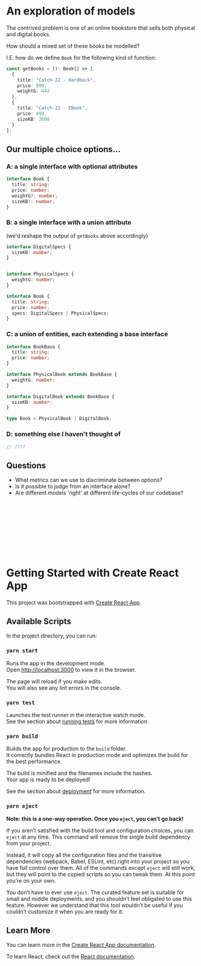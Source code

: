 # An exploration of models

The contrived problem is one of an online bookstore that sells both physical and digital books.

How should a mixed set of these books be modelled?

I.E. how do we define `Book` for the following kind of function:

```typescript
const getBooks = (): Book[] => [
  {
    title: "Catch-22 - Hardback",
    price: 899,
    weightG: 442
  },
  {
    title: "Catch-22 - EBook",
    price: 499,
    sizeKB: 2600
  }
];
```

## Our multiple choice options...

###  A: a single interface with optional attributes

```typescript
interface Book {
  title: string;
  price: number;
  weightG?: number;
  sizeKB?: number;
}
```

###  B: a single interface with a union attribute
(we'd reshape the output of `getBooks` above accordingly)

```typescript
interface DigitalSpecs {
  sizeKB: number;
}


interface PhysicalSpecs {
  weightG: number;
}

interface Book {
  title: string;
  price: number;
  specs: DigitalSpecs | PhysicalSpecs;
}
```

###  C: a union of entities, each extending a base interface

```typescript
interface BookBase {
  title: string;
  price: number;
}

interface PhysicalBook extends BookBase {
  weightG: number;
}

interface DigitalBook extends BookBase {
  sizeKB: number;
}

type Book = PhysicalBook | DigitalBook;
```

###  D: something else I haven't thought of

```typescript
// ????
```

## Questions

- What metrics can we use to discriminate between options?
- Is it possible to judge from an interface alone?
- Are different models 'right' at different life-cycles of our codebase?

&nbsp;

&nbsp;

&nbsp;

&nbsp;
---

# Getting Started with Create React App

This project was bootstrapped with [Create React App](https://github.com/facebook/create-react-app).

## Available Scripts

In the project directory, you can run:

### `yarn start`

Runs the app in the development mode.\
Open [http://localhost:3000](http://localhost:3000) to view it in the browser.

The page will reload if you make edits.\
You will also see any lint errors in the console.

### `yarn test`

Launches the test runner in the interactive watch mode.\
See the section about [running tests](https://facebook.github.io/create-react-app/docs/running-tests) for more information.

### `yarn build`

Builds the app for production to the `build` folder.\
It correctly bundles React in production mode and optimizes the build for the best performance.

The build is minified and the filenames include the hashes.\
Your app is ready to be deployed!

See the section about [deployment](https://facebook.github.io/create-react-app/docs/deployment) for more information.

### `yarn eject`

**Note: this is a one-way operation. Once you `eject`, you can’t go back!**

If you aren’t satisfied with the build tool and configuration choices, you can `eject` at any time. This command will remove the single build dependency from your project.

Instead, it will copy all the configuration files and the transitive dependencies (webpack, Babel, ESLint, etc) right into your project so you have full control over them. All of the commands except `eject` will still work, but they will point to the copied scripts so you can tweak them. At this point you’re on your own.

You don’t have to ever use `eject`. The curated feature set is suitable for small and middle deployments, and you shouldn’t feel obligated to use this feature. However we understand that this tool wouldn’t be useful if you couldn’t customize it when you are ready for it.

## Learn More

You can learn more in the [Create React App documentation](https://facebook.github.io/create-react-app/docs/getting-started).

To learn React, check out the [React documentation](https://reactjs.org/).
